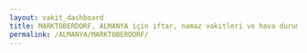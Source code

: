 ```yaml
---
layout: vakit_dashboard
title: MARKTOBERDORF, ALMANYA için iftar, namaz vakitleri ve hava durumu - ilçe/eyalet seç
permalink: /ALMANYA/MARKTOBERDORF/
---
```


<script type="text/javascript">
  var GLOBAL_COUNTRY = 'ALMANYA';
  var GLOBAL_CITY = 'MARKTOBERDORF';
  var GLOBAL_STATE = '';
  var lat = 72;
  var lon = 21;
</script>
